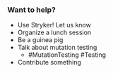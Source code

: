 ### Want to help?

* Use Stryker! Let us know <!-- .element class="fragment" -->
* Organize a lunch session <!-- .element class="fragment" -->
* Be a guinea pig  <!-- .element class="fragment" -->
* Talk about mutation testing <!-- .element class="fragment" -->
   * \#MutationTesting \#Testing
* Contribute something <!-- .element class="fragment" -->
